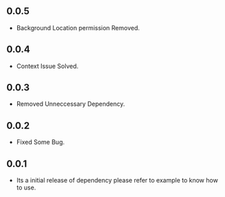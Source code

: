 
## 0.0.5

* Background Location permission Removed.

## 0.0.4

* Context Issue Solved.

## 0.0.3

* Removed Unneccessary Dependency.

## 0.0.2

* Fixed Some Bug.

## 0.0.1

* Its a initial release of dependency please refer to example to know how to use.
